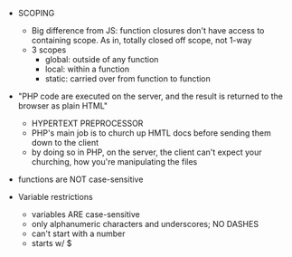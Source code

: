 - SCOPING
  - Big difference from JS: function closures don't have access to containing scope. As in, totally closed off scope, not 1-way
  - 3 scopes
    - global: outside of any function
    - local: within a function
    - static: carried over from function to function

- "PHP code are executed on the server, and the result is returned to the browser as plain HTML"
  - HYPERTEXT PREPROCESSOR
  - PHP's main job is to church up HMTL docs before sending them down to the client
  - by doing so in PHP, on the server, the client can't expect your churching,
  how you're manipulating the files

- functions are NOT case-sensitive


- Variable restrictions
  - variables ARE case-sensitive
  - only alphanumeric characters and underscores; NO DASHES
  - can't start with a number
  - starts w/ $
